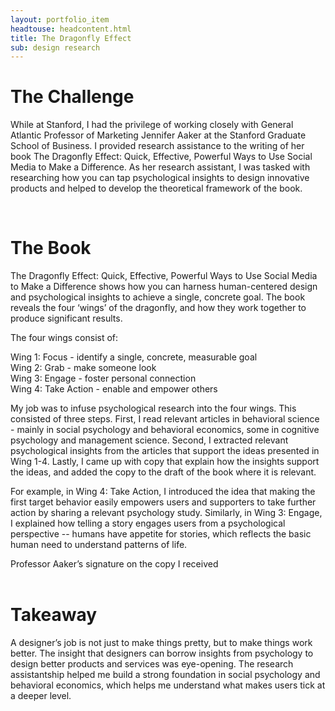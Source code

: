 ```yaml
---
layout: portfolio_item
headtouse: headcontent.html
title: The Dragonfly Effect
sub: design research
---
```

# The Challenge

While at Stanford, I had the privilege of working closely with General Atlantic Professor of Marketing Jennifer Aaker at the Stanford Graduate School of Business. I provided research assistance to the writing of her book The Dragonfly Effect: Quick, Effective, Powerful Ways to Use Social Media to Make a Difference. As her research assistant, I was tasked with researching how you can tap psychological insights to design innovative products and helped to develop the theoretical framework of the book.  

<br>

# The Book
 
The Dragonfly Effect: Quick, Effective, Powerful Ways to Use Social Media to Make a Difference shows how you can harness human-centered design and psychological insights to achieve a single, concrete goal. The book reveals the four ‘wings’ of the dragonfly, and how they work together to produce significant results. 

<div class="dragonflyeffect"></div>

The four wings consist of:  

Wing 1: Focus - identify a single, concrete, measurable goal <br>
Wing 2: Grab - make someone look <br>
Wing 3: Engage - foster personal connection <br>
Wing 4: Take Action - enable and empower others 

My job was to infuse psychological research into the four wings. This consisted of three steps. 
First, I read relevant articles in behavioral science - mainly in social psychology and behavioral economics, some in cognitive psychology and management science. Second, I extracted relevant psychological insights from the articles that support the ideas presented in Wing 1-4.   Lastly, I came up with copy that explain how the insights support the ideas, and added the copy to the draft of the book where it is relevant.     

For example, in Wing 4: Take Action, I introduced the idea that making the first target behavior easily empowers users and supporters to take further action by sharing a relevant psychology study. Similarly, in Wing 3: Engage, I explained how telling a story engages users from a psychological perspective -- humans have appetite for stories, which reflects the basic human need to understand patterns of life.   


<div class="aaker"></div>
<div class="dfly">Professor Aaker’s signature on the copy I received</div>

<br>

# Takeaway  

A designer’s job is not just to make things pretty, but to make things work better. The insight that designers can borrow insights from psychology to design better products and services was eye-opening. The research assistantship helped me build a strong foundation in social psychology and behavioral economics, which helps me understand what makes users tick at a deeper level. 



